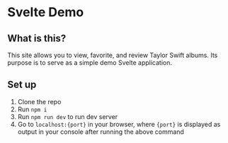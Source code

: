 # Svelte Demo

## What is this?

This site allows you to view, favorite, and review Taylor Swift albums.  Its purpose is to serve as a simple demo Svelte application.

## Set up

1. Clone the repo
2. Run `npm i`
3. Run `npm run dev` to run dev server
4. Go to `localhost:{port}` in your browser, where `{port}` is displayed as output in your console after running the above command
